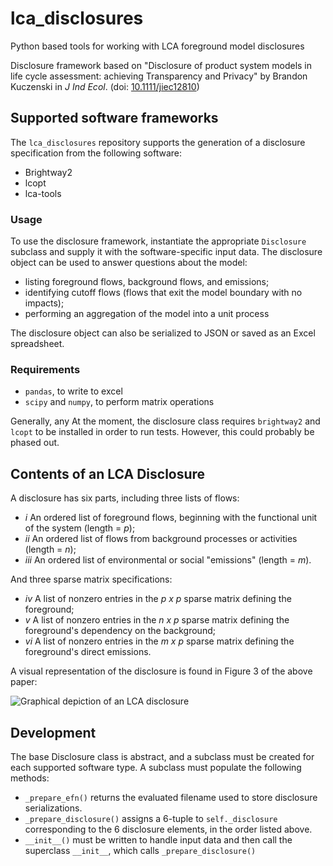 # lca_disclosures
Python based tools for working with LCA foreground model disclosures

Disclosure framework based on "Disclosure of product system models in life cycle assessment: achieving Transparency and Privacy" by Brandon Kuczenski in _J Ind Ecol_. (doi: [10.1111/jiec12810](https://doi.org/10.1111/jiec.12810))

## Supported software frameworks

The `lca_disclosures` repository supports the generation of a disclosure specification from the following software:
 
 - Brightway2
 - lcopt
 - lca-tools
  
### Usage

To use the disclosure framework, instantiate the appropriate `Disclosure` subclass and supply it with the software-specific input data.  The disclosure object can be used to answer questions about the model:
 - listing foreground flows, background flows, and emissions;
 - identifying cutoff flows (flows that exit the model boundary with no impacts);
 - performing an aggregation of the model into a unit process
 
The disclosure object can also be serialized to JSON or saved as an Excel spreadsheet.

### Requirements

 - `pandas`, to write to excel
 - `scipy` and `numpy`, to perform matrix operations

Generally, any At the moment, the disclosure class requires `brightway2` and `lcopt` to be installed in order to run tests.  However, this could probably be phased out.  

## Contents of an LCA Disclosure

A disclosure has six parts, including three lists of flows:

 - _i_ An ordered list of foreground flows, beginning with the functional unit of the system (length = _p_);
 - _ii_ An ordered list of flows from background processes or activities (length = _n_);
 - _iii_ An ordered list of environmental or social "emissions" (length = _m_).
 
And three sparse matrix specifications:

 - _iv_ A list of nonzero entries in the _p x p_ sparse matrix defining the foreground;
 - _v_ A list of nonzero entries in the _n x p_ sparse matrix defining the foreground's dependency on the background;
 - _vi_ A list of nonzero entries in the _m x p_ sparse matrix defining the foreground's direct emissions.

A visual representation of the disclosure is found in Figure 3 of the above paper:

![Graphical depiction of an LCA disclosure](todo/relative/path/to/image.png)

## Development

The base Disclosure class is abstract, and a subclass must be created for each supported software type.  A subclass must populate the following methods:

 - `_prepare_efn()` returns the evaluated filename used to store disclosure serializations.
 - `_prepare_disclosure()` assigns a 6-tuple to `self._disclosure` corresponding to the 6 disclosure elements, in the order listed above. 
 - `__init__()` must be written to handle input data and then call the superclass `__init__`, which calls `_prepare_disclosure()`

